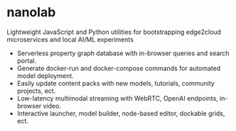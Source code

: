 # nanolab
Lightweight JavaScript and Python utilities for bootstrapping edge2cloud microservices and local AI/ML experiments

* Serverless property graph database with in-browser queries and search portal.
* Generate docker-run and docker-compose commands for automated model deployment.
* Easily update content packs with new models, tutorials, community projects, ect.
* Low-latency multimodal streaming with WebRTC, OpenAI endpoints, in-browser video.
* Interactive launcher, model builder, node-based editor, dockable grids, ect.
